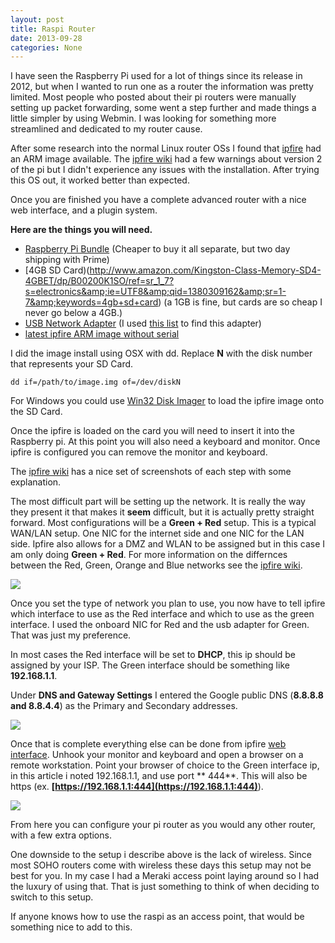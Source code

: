 ```yaml
---
layout: post
title: Raspi Router
date: 2013-09-28
categories: None
---
```


I have seen the Raspberry Pi used for a lot of things since its release in 2012, but when I wanted to run one as a router the information was pretty limited.  Most people who posted about their pi routers were manually setting up packet forwarding, some went a step further and made things a little simpler by using Webmin.  I was looking for something more streamlined and dedicated to my router cause.  

After some research into the normal Linux router OSs I found that [ipfire](http://ipfire.org") had an ARM image available.  The [ipfire wiki](http://wiki.ipfire.org) had a few warnings about version 2 of the pi but I didn't experience any issues with the installation.  After trying this OS out, it worked better than expected.  

Once you are finished you have a complete advanced router with a nice web interface, and a plugin system.  

**Here are the things you will need.**  

- [Raspberry Pi Bundle](http://www.amazon.com/gp/product/B00DLUXD64/ref=oh_details_o02_s00_i00?ie=UTF8&amp;psc=1) (Cheaper to buy it all separate, but two day shipping with Prime)  
- [4GB SD Card)(http://www.amazon.com/Kingston-Class-Memory-SD4-4GBET/dp/B00200K1SO/ref=sr_1_7?s=electronics&amp;ie=UTF8&amp;qid=1380309162&amp;sr=1-7&amp;keywords=4gb+sd+card)  (a 1GB is fine, but cards are so cheap I never go below a 4GB.)  
- [USB Network Adapter](http://www.amazon.com/gp/product/B00007IFED/ref=oh_details_o07_s00_i00?ie=UTF8&amp;psc=1) (I used [this list](http://elinux.org/RPi_USB_Ethernet_adapters) to find this adapter)  
- [latest ipfire ARM image without serial](http://downloads.ipfire.org/latest)  

I did the image install using OSX with dd.  Replace **N** with the disk number that represents your SD Card.  

`dd if=/path/to/image.img of=/dev/diskN`

For Windows you could use [Win32 Disk Imager](http://sourceforge.net/projects/win32diskimager/) to load the ipfire image onto the SD Card.  

Once the ipfire is loaded on the card you will need to insert it into the Raspberry pi.  At this point you will also need a keyboard and monitor.  Once ipfire is configured you can remove the monitor and keyboard.  

The [ipfire wiki](http://wiki.ipfire.org/en/installation/start#local_settings) has a nice set of screenshots of each step with some explanation.  

The most difficult part will be setting up the network.  It is really the way they present it that makes it **seem** difficult, but it is actually pretty straight forward.  Most configurations will be a **Green + Red** setup.  This is a typical WAN/LAN setup.  One NIC for the internet side and one NIC for the LAN side.  Ipfire also allows for a DMZ and WLAN to be assigned but in this case I am only doing **Green + Red**.  For more information on the differnces between the Red, Green, Orange and Blue networks see the [ipfire wiki](http://wiki.ipfire.org/en/installation/start#network).  

![](http://media.tumblr.com/49e6769647bbd19f6353f8ea328544bf/tumblr_inline_mttcg73wmo1r4mznj.png")  

Once you set the type of network you plan to use, you now have to tell ipfire which interface to use as the Red interface and which to use as the green interface.  I used the onboard NIC for Red and the usb adapter for Green.  That was just my preference.  

In most cases the Red interface will be set to **DHCP**, this ip should be assigned by your ISP.  The Green interface should be something like **192.168.1.1**.  

Under **DNS and Gateway Settings** I entered the Google public DNS (**8.8.8.8 and 8.8.4.4**) as the Primary and Secondary addresses.  

![](http://media.tumblr.com/d2ba34c46f4eca87886eddb71e811186/tumblr_inline_mttcefnEPq1r4mznj.png)  

Once that is complete everything else can be done from ipfire [web interface](http://wiki.ipfire.org/en/configuration/start).  Unhook your monitor and keyboard and open a browser on a remote workstation.  Point your browser of choice to the Green interface ip, in this article i noted 192.168.1.1, and use port ** 444**. This will also be https (ex. **[https://192.168.1.1:444](https://192.168.1.1:444)**).  

![](http://media.tumblr.com/62db49f8c54f87b0457b7be629bb343d/tumblr_inline_mttcck0kz91r4mznj.png)  

From here you can configure your pi router as you would any other router, with a few extra options.  

One downside to the setup i describe above is the lack of wireless.  Since most SOHO routers come with wireless these days this setup may not be best for you.  In my case I had a Meraki access point laying around so I had the luxury of using that.  That is just something to think of when deciding to switch to this setup.  

If anyone knows how to use the raspi as an access point, that would be something nice to add to this.
